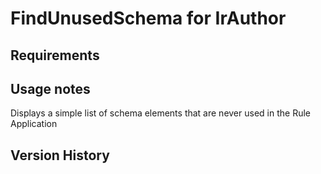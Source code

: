 # FindUnusedSchema for IrAuthor

## Requirements

## Usage notes
Displays a simple list of schema elements that are never used in the Rule Application

## Version History
